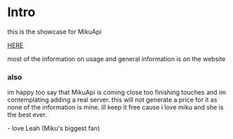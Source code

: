 # Intro

<p>this is the showcase for MikuApi</p>
<a href="https://github.com/LeahJKH/MikuApi">HERE</a>
<p>most of the information on usage and general information is on the website</p>

### also

im happy too say that MikuApi is coming close too finishing touches and im contemplating adding a real server. this will not generate a price for it as none of the information is mine. ill keep it free cause i love miku and she is the best ever.

<p>- love Leah (Miku's biggest fan)</p>
